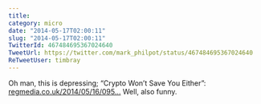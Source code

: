 ```yaml
---
title: 
category: micro
date: "2014-05-17T02:00:11"
slug: "2014-05-17T02:00:11"
TwitterId: 467484695367024640
TweetUrl: https://twitter.com/mark_philpot/status/467484695367024640
ReTweetUser: timbray
---
```


<i class="fa fa-retweet" aria-hidden="true"></i> Oh man, this is depressing; “Crypto Won’t Save You Either”: [regmedia.co.uk/2014/05/16/095…](http://regmedia.co.uk/2014/05/16/0955_peter_gutmann.pdf)
Well, also funny.